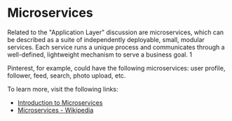 # Microservices

Related to the "Application Layer" discussion are microservices, which can be described as a suite of independently deployable, small, modular services. Each service runs a unique process and communicates through a well-defined, lightweight mechanism to serve a business goal. 1

Pinterest, for example, could have the following microservices: user profile, follower, feed, search, photo upload, etc.

To learn more, visit the following links:

- [Introduction to Microservices](https://aws.amazon.com/microservices/)
- [Microservices - Wikipedia](https://en.wikipedia.org/wiki/Microservices)
